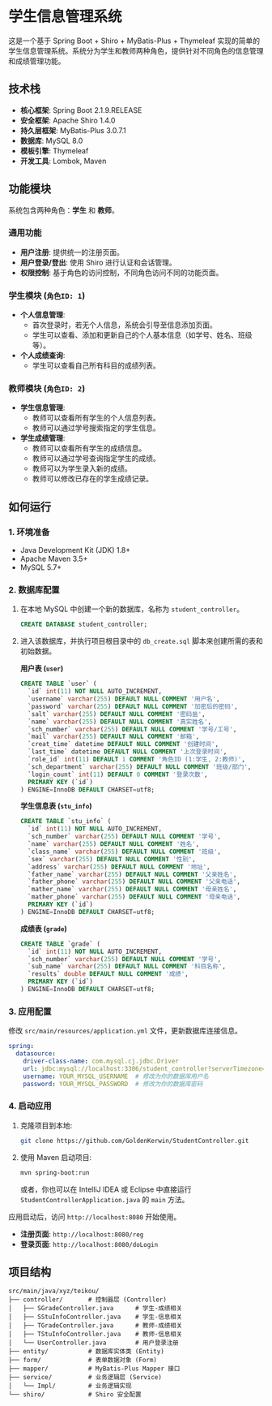 # 学生信息管理系统

这是一个基于 Spring Boot + Shiro + MyBatis-Plus + Thymeleaf 实现的简单的学生信息管理系统。系统分为学生和教师两种角色，提供针对不同角色的信息管理和成绩管理功能。

## 技术栈

- **核心框架**: Spring Boot 2.1.9.RELEASE
- **安全框架**: Apache Shiro 1.4.0
- **持久层框架**: MyBatis-Plus 3.0.7.1
- **数据库**: MySQL 8.0
- **模板引擎**: Thymeleaf
- **开发工具**: Lombok, Maven

## 功能模块

系统包含两种角色：**学生** 和 **教师**。

### 通用功能
- **用户注册**: 提供统一的注册页面。
- **用户登录/登出**: 使用 Shiro 进行认证和会话管理。
- **权限控制**: 基于角色的访问控制，不同角色访问不同的功能页面。

### 学生模块 (`角色ID: 1`)
- **个人信息管理**:
    - 首次登录时，若无个人信息，系统会引导至信息添加页面。
    - 学生可以查看、添加和更新自己的个人基本信息（如学号、姓名、班级等）。
- **个人成绩查询**:
    - 学生可以查看自己所有科目的成绩列表。

### 教师模块 (`角色ID: 2`)
- **学生信息管理**:
    - 教师可以查看所有学生的个人信息列表。
    - 教师可以通过学号搜索指定的学生信息。
- **学生成绩管理**:
    - 教师可以查看所有学生的成绩信息。
    - 教师可以通过学号查询指定学生的成绩。
    - 教师可以为学生录入新的成绩。
    - 教师可以修改已存在的学生成绩记录。

## 如何运行

### 1. 环境准备
- Java Development Kit (JDK) 1.8+
- Apache Maven 3.5+
- MySQL 5.7+

### 2. 数据库配置
1.  在本地 MySQL 中创建一个新的数据库，名称为 `student_controller`。
    ```sql
    CREATE DATABASE student_controller;
    ```
2.  进入该数据库，并执行项目根目录中的 `db_create.sql` 脚本来创建所需的表和初始数据。

    **用户表 (`user`)**
    ```sql
    CREATE TABLE `user` (
      `id` int(11) NOT NULL AUTO_INCREMENT,
      `username` varchar(255) DEFAULT NULL COMMENT '用户名',
      `password` varchar(255) DEFAULT NULL COMMENT '加密后的密码',
      `salt` varchar(255) DEFAULT NULL COMMENT '密码盐',
      `name` varchar(255) DEFAULT NULL COMMENT '真实姓名',
      `sch_number` varchar(255) DEFAULT NULL COMMENT '学号/工号',
      `mail` varchar(255) DEFAULT NULL COMMENT '邮箱',
      `creat_time` datetime DEFAULT NULL COMMENT '创建时间',
      `last_time` datetime DEFAULT NULL COMMENT '上次登录时间',
      `role_id` int(11) DEFAULT 1 COMMENT '角色ID (1:学生, 2:教师)',
      `sch_department` varchar(255) DEFAULT NULL COMMENT '班级/部门',
      `login_count` int(11) DEFAULT 0 COMMENT '登录次数',
      PRIMARY KEY (`id`)
    ) ENGINE=InnoDB DEFAULT CHARSET=utf8;
    ```
    **学生信息表 (`stu_info`)**
    ```sql
    CREATE TABLE `stu_info` (
      `id` int(11) NOT NULL AUTO_INCREMENT,
      `sch_number` varchar(255) DEFAULT NULL COMMENT '学号',
      `name` varchar(255) DEFAULT NULL COMMENT '姓名',
      `class_name` varchar(255) DEFAULT NULL COMMENT '班级',
      `sex` varchar(255) DEFAULT NULL COMMENT '性别',
      `address` varchar(255) DEFAULT NULL COMMENT '地址',
      `father_name` varchar(255) DEFAULT NULL COMMENT '父亲姓名',
      `father_phone` varchar(255) DEFAULT NULL COMMENT '父亲电话',
      `mather_name` varchar(255) DEFAULT NULL COMMENT '母亲姓名',
      `mather_phone` varchar(255) DEFAULT NULL COMMENT '母亲电话',
      PRIMARY KEY (`id`)
    ) ENGINE=InnoDB DEFAULT CHARSET=utf8;
    ```
    **成绩表 (`grade`)**
    ```sql
    CREATE TABLE `grade` (
      `id` int(11) NOT NULL AUTO_INCREMENT,
      `sch_number` varchar(255) DEFAULT NULL COMMENT '学号',
      `sub_name` varchar(255) DEFAULT NULL COMMENT '科目名称',
      `results` double DEFAULT NULL COMMENT '成绩',
      PRIMARY KEY (`id`)
    ) ENGINE=InnoDB DEFAULT CHARSET=utf8;
    ```

### 3. 应用配置
修改 `src/main/resources/application.yml` 文件，更新数据库连接信息。
```yaml
spring:
  datasource:
    driver-class-name: com.mysql.cj.jdbc.Driver
    url: jdbc:mysql://localhost:3306/student_controller?serverTimezone=UTC
    username: YOUR_MYSQL_USERNAME  # 修改为你的数据库用户名
    password: YOUR_MYSQL_PASSWORD  # 修改为你的数据库密码
```

### 4. 启动应用
1.  克隆项目到本地:
    ```bash
    git clone https://github.com/GoldenKerwin/StudentController.git
    ```
2.  使用 Maven 启动项目:
    ```bash
    mvn spring-boot:run
    ```
    或者，你也可以在 IntelliJ IDEA 或 Eclipse 中直接运行 `StudentControllerApplication.java` 的 `main` 方法。

应用启动后，访问 `http://localhost:8080` 开始使用。

- **注册页面**: `http://localhost:8080/reg`
- **登录页面**: `http://localhost:8080/doLogin`

## 项目结构

```
src/main/java/xyz/teikou/
├── controller/       # 控制器层 (Controller)
│   ├── SGradeController.java      # 学生-成绩相关
│   ├── SStuInfoController.java    # 学生-信息相关
│   ├── TGradeController.java      # 教师-成绩相关
│   ├── TStuInfoController.java    # 教师-信息相关
│   └── UserController.java        # 用户登录注册
├── entity/           # 数据库实体类 (Entity)
├── form/             # 表单数据对象 (Form)
├── mapper/           # MyBatis-Plus Mapper 接口
├── service/          # 业务逻辑层 (Service)
│   └── Impl/         # 业务逻辑实现
└── shiro/            # Shiro 安全配置
``` 